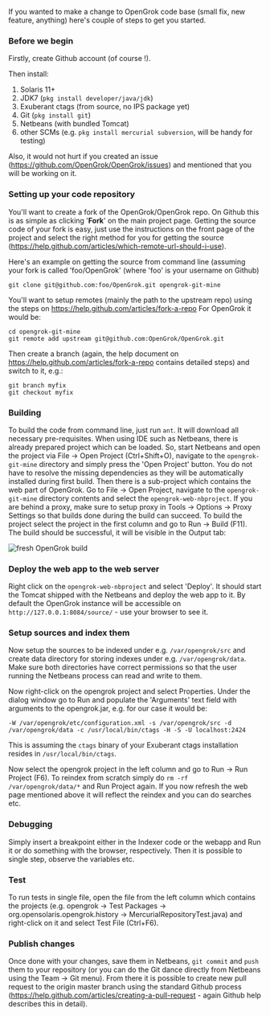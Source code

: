 If you wanted to make a change to OpenGrok code base (small fix, new feature, anything) here's couple of steps to get you started.

### Before we begin

Firstly, create Github account (of course !).

Then install:

1. Solaris 11+
2. JDK7 (`pkg install developer/java/jdk`)
3. Exuberant ctags (from source, no IPS package yet)
4. Git (`pkg install git`)
5. Netbeans (with bundled Tomcat)
6. other SCMs (e.g. `pkg install mercurial subversion`, will be handy for testing)

Also, it would not hurt if you created an issue (https://github.com/OpenGrok/OpenGrok/issues) and mentioned that you will be working on it.

### Setting up your code repository

You'll want to create a fork of the OpenGrok/OpenGrok repo. On Github this is as simple as clicking '**Fork**' on the main project page. Getting the source code of your fork is easy, just use the instructions on the front page of the project and select the right method for you for getting the source (https://help.github.com/articles/which-remote-url-should-i-use).

Here's an example on getting the source from command line (assuming your fork is called 'foo/OpenGrok' (where 'foo' is your username on Github)

```
git clone git@github.com:foo/OpenGrok.git opengrok-git-mine
```

You'll want to setup remotes (mainly the path to the upstream repo) using the steps on https://help.github.com/articles/fork-a-repo For OpenGrok it would be:

```
cd opengrok-git-mine
git remote add upstream git@github.com:OpenGrok/OpenGrok.git
```

Then create a branch (again, the help document on https://help.github.com/articles/fork-a-repo contains detailed steps) and switch to it, e.g.:

```
git branch myfix
git checkout myfix
```

### Building

To build the code from command line, just run `ant`. It will download all necessary pre-requisites. When using IDE such as Netbeans, there is already prepared project which can be loaded. So, start Netbeans and open the project via File -> Open Project (Ctrl+Shift+O), navigate to the `opengrok-git-mine` directory and simply press the 'Open Project' button. You do not have to resolve the missing dependencies as they will be automatically installed during first build. Then there is a sub-project which contains the web part of OpenGrok. Go to File -> Open Project, navigate to the `opengrok-git-mine` directory contents and select the `opengrok-web-nbproject`. If you are behind a proxy, make sure to setup proxy in Tools -> Options -> Proxy Settings so that builds done during the build can succeed. To build the project select the project in the first column and go to Run -> Build (F11). The build should be successful, it will be visible in the Output tab:

![fresh OpenGrok build](https://github.com/OpenGrok/OpenGrok/wiki/images/opengrok-build.png)

### Deploy the web app to the web server

Right click on the `opengrok-web-nbproject` and select 'Deploy'. It should start the Tomcat shipped with the Netbeans and deploy the web app to it. By default the OpenGrok instance will be accessible on `http://127.0.0.1:8084/source/` - use your browser to see it.

### Setup sources and index them

Now setup the sources to be indexed under e.g. `/var/opengrok/src` and create data directory for storing indexes under e.g. `/var/opengrok/data`. Make sure both directories have correct permissions so that the user running the Netbeans process can read and write to them.

Now right-click on the opengrok project and select Properties. Under the dialog window go to Run and populate the 'Arguments' text field with arguments to the opengrok.jar, e.g. for our case it would be:

```
-W /var/opengrok/etc/configuration.xml -s /var/opengrok/src -d /var/opengrok/data -c /usr/local/bin/ctags -H -S -U localhost:2424
```

This is assuming the `ctags` binary of your Exuberant ctags installation resides in `/usr/local/bin/ctags`.

Now select the opengrok project in the left column and go to Run -> Run Project (F6). To reindex from scratch simply do `rm -rf /var/opengrok/data/*` and Run Project again. If you now refresh the web page mentioned above it will reflect the reindex and you can do searches etc.

### Debugging

Simply insert a breakpoint either in the Indexer code or the webapp and Run it or do something with the browser, respectively. Then it is possible to single step, observe the variables etc.

### Test

To run tests in single file, open the file from the left column which contains the projects (e.g. opengrok -> Test Packages -> org.opensolaris.opengrok.history -> MercurialRepositoryTest.java) and right-click on it and select Test File (Ctrl+F6).

### Publish changes

Once done with your changes, save them in Netbeans, `git commit` and `push` them to your repository (or you can do the Git dance directly from Netbeans using the Team -> Git menu). From there it is possible to create new pull request to the origin master branch using the standard Github process (https://help.github.com/articles/creating-a-pull-request - again Github help describes this in detail).